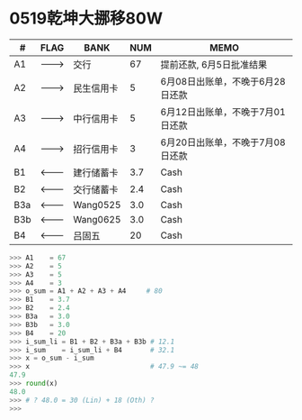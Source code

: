 # 0519乾坤大挪移80W

|# |FLAG|BANK|NUM|MEMO|
|--|  --|  --| --|  --|
|A1|--->|交行|67|提前还款, 6月5日批准结果|
|A2|--->|民生信用卡|5|6月08日出账单，不晚于6月28日还款|
|A3|--->|中行信用卡|5|6月12日出账单，不晚于7月01日还款|
|A4|--->|招行信用卡|3|6月20日出账单，不晚于7月08日还款|
|B1|<---|建行储蓄卡|3.7|Cash|
|B2|<---|交行储蓄卡|2.4|Cash|
|B3a|<---|Wang0525|3.0|Cash|
|B3b|<---|Wang0625|3.0|Cash|
|B4|<---|吕固五|20|Cash|

```Python
>>> A1    = 67
>>> A2    = 5
>>> A3    = 5
>>> A4    = 3
>>> o_sum = A1 + A2 + A3 + A4     # 80
>>> B1    = 3.7
>>> B2    = 2.4
>>> B3a   = 3.0
>>> B3b   = 3.0
>>> B4    = 20
>>> i_sum_li = B1 + B2 + B3a + B3b # 12.1
>>> i_sum    = i_sum_li + B4       # 32.1
>>> x = o_sum - i_sum
>>> x                              # 47.9 ~= 48
47.9
>>> round(x)
48.0
>>> # ? 48.0 = 30 (Lin) + 18 (Oth) ?
>>>
```
